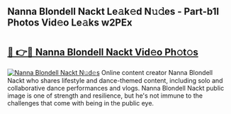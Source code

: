 ## Nanna Blondell Nackt Le𝚊k𝚎d N𝚞𝚍es - Part-b1I Photos Vid𝚎o Le𝚊ks w2PEx

# <h2><a href="http://fb63lo.evod.top/?m=Nanna+Blondell+Nackt">🔗 👉🔴 Nanna Blondell Nackt Vid𝚎o Ph𝚘t𝚘s</a></h2>

[![Nanna Blondell Nackt N𝚞d𝚎s](https://i.imgur.com/8V9OHl7.gif)](http://fb63lo.evod.top/?m=Nanna+Blondell+Nackt)
Online content creator Nanna Blondell Nackt who shares lifestyle and dance-themed content, including solo and collaborative dance performances and vlogs. Nanna Blondell Nackt public image is one of strength and resilience, but he's not immune to the challenges that come with being in the public eye. 

